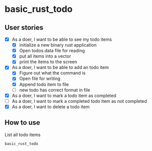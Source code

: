 # basic_rust_todo

## User stories

- [x] As a doer, I want to be able to see my todo items
  - [x] initialize a new binary rust application
  - [x] Open todos.data file for reading
  - [x] put all items into a vector
  - [x] print the items to the screen
- [x] As a doer, I want to be able to add an todo item
  - [x] Figure out what the command is
  - [x] Open file for writing
  - [x] Append todo item to file
  - [ ] new todo has correct format in file
- [x] As a doer, I want to mark a todo item as completed
- [ ] As a doer, I want to mark a completed todo item as not completed
- [x] As a doer, I want to delete a todo item

## How to use

List all todo items

```
basic_rust_todo
```
